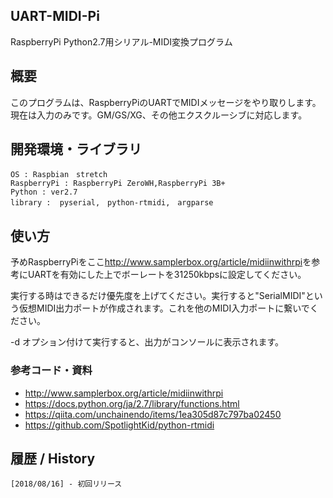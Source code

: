 ## UART-MIDI-Pi
RaspberryPi Python2.7用シリアル-MIDI変換プログラム

## 概要
このプログラムは、RaspberryPiのUARTでMIDIメッセージをやり取りします。現在は入力のみです。GM/GS/XG、その他エクスクルーシブに対応します。

## 開発環境・ライブラリ
    OS : Raspbian　stretch
    RaspberryPi : RaspberryPi ZeroWH,RaspberryPi 3B+
    Python : ver2.7
    library :  pyserial,　python-rtmidi,　argparse

## 使い方
予めRaspberryPiをここ<http://www.samplerbox.org/article/midiinwithrpi>を参考にUARTを有効にした上でボーレートを31250kbpsに設定してください。

実行する時はできるだけ優先度を上げてください。実行すると"SerialMIDI"という仮想MIDI出力ポートが作成されます。これを他のMIDI入力ポートに繋いでください。

-d オプション付けて実行すると、出力がコンソールに表示されます。

### 参考コード・資料
 * <http://www.samplerbox.org/article/midiinwithrpi>  
 * <https://docs.python.org/ja/2.7/library/functions.html>
 * <https://qiita.com/unchainendo/items/1ea305d87c797ba02450>  
 * <https://github.com/SpotlightKid/python-rtmidi>  

## 履歴 / History
    [2018/08/16] - 初回リリース
